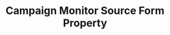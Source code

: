 ---
# -------------------------- #
#        CONTENT TYPE        #
# -------------------------- #

product-type: "connect"
content-type: "api-form"
form-type: "source"
key: "source-form-properties-campaign-monitor-object"


# -------------------------- #
#        OBJECT INFO         #
# -------------------------- #

title: "Campaign Monitor Source Form Property"
api-type: "platform.campaign-monitor"
display-name: "Campaign Monitor"

source-type: "saas"
docs-name: "campaign-monitor"

description: ""


# -------------------------- #
#       FORM PROPERTIES      #
# -------------------------- #

uses-start-date: true

object-attributes:
  - name: "client_id"
    type: "string"
    required: true
    description: |
      The user's {{ form-property.display-name }} API client ID. This can be found in the {{ form-property.display-name }} app in **Account Settings > API keys**.
    value: "<CAMPAIGN_MONITOR_CLIENT_ID>"


# -------------------------- #
#       OAUTH PROPERTIES     #
# -------------------------- #

oauth-link: "https://www.campaignmonitor.com/api/getting-started/#authenticating-with-oauth"

oauth-description: ""

oauth-properties:
  - name: "access_token"
    type: "string"
    required: true
    credential: true
    description: |
      An {{ form-property.display-name }} OAuth token.
    value: "<{{ form-property.display-name | upcase }}_ACCESS_TOKEN>"

  - name: "refresh_token"
    type: "string"
    required: true
    credential: true
    description: |
      A long-lived {{ form-property.display-name }} token which can be used to obtain a new {{ form-property.display-name }} `access_token`.
    value: "<{{ form-property.display-name | upcase }}_REFRESH_TOKEN>"
---